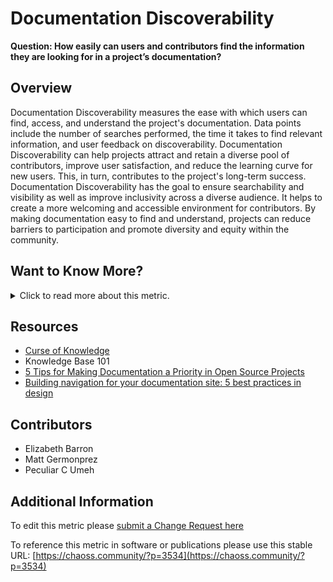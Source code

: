 # Documentation Discoverability 

**Question: How easily can users and contributors find the information they are looking for in a project’s documentation?**

## Overview
Documentation Discoverability measures the ease with which users can find, access, and understand the project's documentation. Data points include the number of searches performed, the time it takes to find relevant information, and user feedback on discoverability. Documentation Discoverability can help projects attract and retain a diverse pool of contributors, improve user satisfaction, and reduce the learning curve for new users. This, in turn, contributes to the project's long-term success.
Documentation Discoverability has the goal to ensure searchability and visibility as well as improve inclusivity across a diverse audience. It helps to create a more welcoming and accessible environment for contributors. By making documentation easy to find and understand, projects can reduce barriers to participation and promote diversity and equity within the community.


## Want to Know More?

<span markdown="1"><details>
<summary>Click to read more about this metric.</summary>

### Data Collection Strategies
Survey project members: <br/> <br/>
Likert scale easy to find - impossible to find regarding the discoverability of documentation such as:
 - Mailing list archived communication
 - Mailing list membership management 
 - Chat channel archived communication
 - Performing code reviews
 - Process of getting code accepted
 - Code of conduct
 - Onboarding newcomers
 - Licensing, trademark
 - Project leadership
 - Project releases
 - Voting process

Multiple-choice checkbox: How do you discover project documentation? 
- Website 
- Repositories 
- Documentation within the software 
- Search engine
- Other

Multiple choice: Did you experience any challenges related to the discoverability of documentation when you started to participate in the project (e.g., language barriers, or structure of documentation)?
Answer options: 
- No challenges
- A few challenges
- Several challenges
- Many challenges
</details></span>


## Resources
- [Curse of Knowledge](https://en.wikipedia.org/wiki/Curse_of_knowledge)
- Knowledge Base 101
- [5 Tips for Making Documentation a Priority in Open Source Projects](https://opensource.com/article/20/8/documentation-open-source-projects) 
- [Building navigation for your documentation site: 5 best practices in design](https://idratherbewriting.com/files/doc-navigation-wtd/design-principles-for-doc-navigation/) 


## Contributors
- Elizabeth Barron
- Matt Germonprez
- Peculiar C Umeh


## Additional Information
To edit this metric please [submit a Change Request here](https://github.com/chaoss/wg-dei/blob/main/focus-areas/project-and-community/documentation-discoverability.md)

To reference this metric in software or publications please use this stable URL: [https://chaoss.community/?p=3534](https://chaoss.community/?p=3534)

<!-- # For groupings in the knowledge base
Context tags: Platform, Governance and Leadership
Keyword tags: findability, searchability, PDF
→ 


